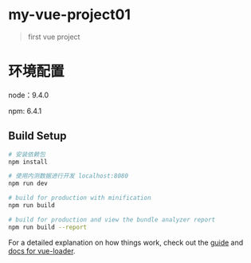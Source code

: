 # my-vue-project01

> first vue project

# 环境配置
node：9.4.0

npm: 6.4.1

## Build Setup

``` bash
# 安装依赖包
npm install

# 使用内测数据进行开发 localhost:8080
npm run dev

# build for production with minification
npm run build

# build for production and view the bundle analyzer report
npm run build --report
```

For a detailed explanation on how things work, check out the [guide](http://vuejs-templates.github.io/webpack/) and [docs for vue-loader](http://vuejs.github.io/vue-loader).
